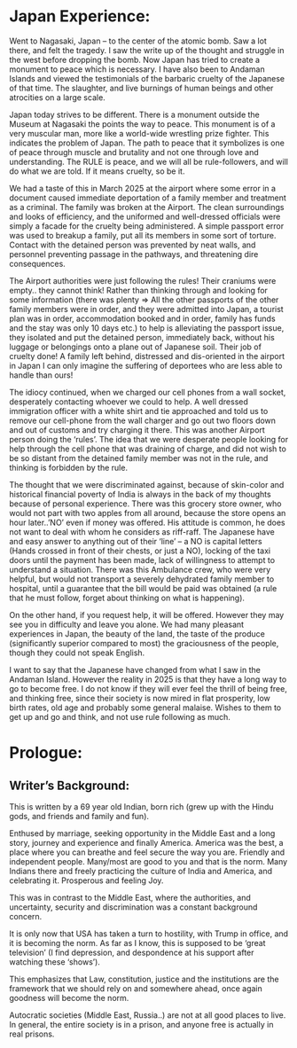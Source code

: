 
# Japan Experience:

Went to Nagasaki, Japan – to the center of the atomic bomb. Saw a lot there, and felt the tragedy.  I saw the write up of the thought and struggle in the west before dropping the bomb. Now Japan has tried to create a monument to peace which is necessary. I have also been to Andaman Islands and viewed the testimonials of the barbaric cruelty of the Japanese of that time. The slaughter, and live burnings of human beings and other atrocities on a large scale.  

Japan today strives to be different. There is a monument outside the Museum at Nagasaki the points the way to peace. This monument is of a very muscular man, more like a world-wide wrestling prize fighter. This indicates the problem of Japan. The path to peace that it symbolizes is one of peace through muscle and brutality and not one through love and understanding. The RULE is peace, and we will all be rule-followers, and will do what we are told. If it means cruelty, so be it. 

We had a taste of this in March 2025 at the airport where some error in a document caused immediate deportation of a family member and treatment as a criminal. The family was broken at the Airport. The clean surroundings and looks of efficiency, and the uniformed and well-dressed officials were simply a facade for the cruelty being administered. A simple passport error was used to breakup a family, put all its members in some sort of torture. Contact with the detained person was prevented by neat walls, and personnel preventing passage in the pathways, and threatening dire consequences.

The Airport authorities were just following the rules! Their craniums were empty.. they cannot think! Rather than thinking through and looking for some information (there was plenty => All the other passports of the other family members were in order, and they were admitted into Japan, a tourist plan was in order, accommodation booked and in order, family has funds and the stay was only 10 days etc.) to help is alleviating the passport issue, they isolated and put the detained person, immediately back, without his luggage or belongings onto a plane out of Japanese soil. Their job of cruelty done! A family left  behind, distressed and dis-oriented in the airport in Japan I can only imagine the suffering of deportees who are less able to handle than ours! 

The idiocy continued, when we charged our cell phones from a wall socket, desperately contacting whoever we could to help.  A well dressed immigration officer with a white shirt and tie approached and told us to remove our cell-phone from the wall charger and go out two floors down and out of customs and try charging it there. This was another Airport person doing the ‘rules’.  The idea that we were desperate people looking for help through the cell phone that was draining of charge, and did not wish to be so distant from the detained family member was not in the rule, and thinking is forbidden by the rule.

The thought that we were discriminated against, because of skin-color and historical financial poverty of India is always in the back of my thoughts because of personal experience. There was this grocery store owner, who would not part with two apples from all around, because the store opens an hour later..’NO’ even if money was offered. His attitude is common, he does not want to deal with whom he considers as riff-raff.  The Japanese have and easy answer to anything out of their ‘line’ – a NO is capital letters (Hands crossed in front of their chests, or just a NO), locking of the taxi doors until the payment has been made, lack of willingness to attempt to understand a situation.  There was this Ambulance crew, who were very helpful, but would not transport a severely dehydrated family member to hospital, until a guarantee that the bill would be paid was obtained (a rule that he must follow, forget about thinking on what is happening). 

On the other hand, if you request help, it will be offered. However they may see you in difficulty and leave you alone. We had many pleasant experiences in Japan, the beauty of the land, the taste of the produce (significantly superior compared to most) the graciousness of the people, though they could not speak English.

I want to say that the Japanese have changed from what I saw in the Andaman Island. However the reality in 2025 is that they have a long way to go to become free. I do not know if they will ever feel the thrill of being free, and thinking free, since their society is now mired in flat prosperity, low birth rates, old age and probably some general malaise. Wishes to them to get up and go and think, and not use rule following as much.

# Prologue:
## Writer’s Background:
This is written by a 69 year old Indian, born rich (grew up with the Hindu gods, and friends and family and fun).

Enthused by marriage, seeking opportunity in the Middle East and a long story, journey and experience and finally America. America was the best, a place where you can breathe and feel secure the way you are. Friendly and independent people. Many/most are good to you and that is the norm.  Many Indians there and freely practicing the culture of India and America, and celebrating it. Prosperous and feeling Joy.

This was in contrast to the Middle East, where the authorities, and uncertainty, security and discrimination was a constant background concern.
 
It is only now that USA has taken a turn to hostility, with Trump in office, and it is becoming the norm. As far as I know, this is supposed to be ‘great television’ (I find depression,  and despondence at his support after watching these ‘shows’). 

This emphasizes that Law, constitution, justice and the institutions are the framework that we should rely on and somewhere ahead, once again goodness will become the norm.

Autocratic societies (Middle East, Russia..) are not at all good places to live. In general, the entire society is in a prison, and anyone free is actually in real prisons.

    